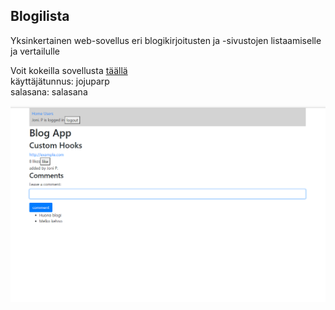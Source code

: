 ## Blogilista

Yksinkertainen web-sovellus eri blogikirjoitusten ja -sivustojen listaamiselle ja vertailulle

Voit kokeilla sovellusta [täällä](https://desolate-castle-37822.herokuapp.com/) <br>
käyttäjätunnus: jojuparp <br>
salasana: salasana

![kuva](https://github.com/jojuparp/bloglist/blob/master/kuvat/bloglist.png)